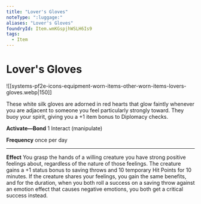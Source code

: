 ```yaml
---
title: "Lover's Gloves"
noteType: ":luggage:"
aliases: "Lover's Gloves"
foundryId: Item.wmKGspjhWSLH6Is9
tags:
  - Item
---
```


# Lover's Gloves
![[systems-pf2e-icons-equipment-worn-items-other-worn-items-lovers-gloves.webp|150]]

These white silk gloves are adorned in red hearts that glow faintly whenever you are adjacent to someone you feel particularly strongly toward. They buoy your spirit, giving you a +1 item bonus to Diplomacy checks.

**Activate—Bond** 1 Interact (manipulate)

**Frequency** once per day

* * *

**Effect** You grasp the hands of a willing creature you have strong positive feelings about, regardless of the nature of those feelings. The creature gains a +1 status bonus to saving throws and 10 temporary Hit Points for 10 minutes. If the creature shares your feelings, you gain the same benefits, and for the duration, when you both roll a success on a saving throw against an emotion effect that causes negative emotions, you both get a critical success instead.



